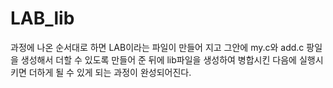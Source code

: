 # LAB_lib

과정에 나온 순서대로 하면 LAB이라는 파일이 만들어 지고 그안에 my.c와 add.c 팡일을 생성해서 더할 수 있도록 만들어 준 뒤에 lib파일을 생성하여 병합시킨 다음에 실행시키면 더하게 될 수 있게 되는 과정이 완성되어진다.
